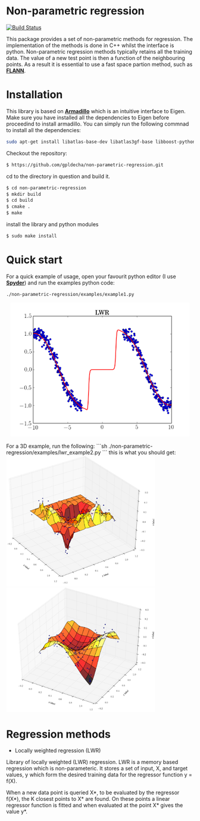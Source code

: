 # Non-parametric regression

[![Build Status](https://travis-ci.org/gpldecha/non-parametric-regression.svg?branch=master)](https://travis-ci.org/gpldecha/non-parametric-regression)

This package provides a set of non-parametric methods for regression. The implementation of the methods is done in C++ whilst the interface is python. Non-parametric regression methods typically retains all the training data. The value of a new test point is then a function of the neighbouring points. As a result it is essential to use a fast space partion method, such as 
[**FLANN**](http://www.cs.ubc.ca/research/flann/).  


# Installation

This library is based on  [**Armadillo**](http://arma.sourceforge.net/download.html) which is an intuitive interface
to Eigen. Make sure you have installed all the dependencies to Eigen before proceedind to install armadillo. You 
can simply run the following commnad to install all the dependencies:

```sh
sudo apt-get install libatlas-base-dev libatlas3gf-base libboost-python-dev libflann-dev libarmadillo-dev
```

Checkout the repository:
```sh
$ https://github.com/gpldecha/non-parametric-regression.git
```
cd to the directory in question and build it.
```sh
$ cd non-parametric-regression
$ mkdir build
$ cd build
$ cmake .
$ make
```
install the library and python modules
```sh
$ sudo make install 
```
# Quick start
For a quick example of usage, open your favourit python editor (I use [**Spyder**](https://pythonhosted.org/spyder/)) and run
the examples python code: 

```sh
./non-parametric-regression/examples/example1.py
```

<p align="center">
<img src="docs/images/lwr_1D.png" width="480">
</p>
For a 3D example, run the following:
```sh
./non-parametric-regression/examples/lwr_example2.py
```
this is what you should get:
<img src="docs/images/lwr_2D_low_var.png" width="400"/> <img src="docs/images/lwr_2D_mid.png" width="400"/>


# Regression methods

* Locally weighted regression (LWR)

Library of locally weighted (LWR) regression. LWR is a memory based regression which is non-parameteric. 
It stores a set of input, X, and target values, y which form the desired training data for the regressor 
function y = f(X).

When a new data point is queried X*, to be evaluated by the regressor f(X*), the K closest points to X* are found. 
On these points a linear regressor function is fitted and when evaluated at the point X* gives the value y*.
